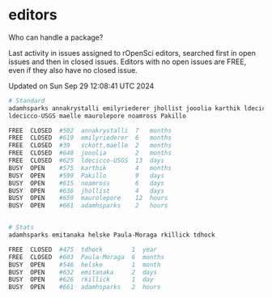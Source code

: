 # editors

Who can handle a package?

Last activity in issues assigned to rOpenSci editors, searched first in open
issues and then in closed issues. Editors with no open issues are FREE, even if
they also have no closed issue.


Updated on Sun Sep 29 12:08:41 UTC 2024

```bash
# Standard
adamhsparks annakrystalli emilyriederer jhollist jooolia karthik ldecicco
ldecicco-USGS maelle maurolepore noamross Pakillo

FREE  CLOSED  #502  annakrystalli  7   months
FREE  CLOSED  #619  emilyriederer  6   months
FREE  CLOSED  #39   sckott,maelle  2   months
FREE  CLOSED  #648  jooolia        2   months
FREE  CLOSED  #625  ldecicco-USGS  13  days
BUSY  OPEN    #575  karthik        4   months
BUSY  OPEN    #599  Pakillo        9   days
BUSY  OPEN    #615  noamross       6   days
BUSY  OPEN    #636  jhollist       4   days
BUSY  OPEN    #659  maurolepore    12  hours
BUSY  OPEN    #661  adamhsparks    2   hours


# Stats
adamhsparks emitanaka helske Paula-Moraga rkillick tdhock

FREE  CLOSED  #475  tdhock        1  year
FREE  CLOSED  #603  Paula-Moraga  6  months
BUSY  OPEN    #546  helske        1  month
BUSY  OPEN    #632  emitanaka     2  days
BUSY  OPEN    #626  rkillick      1  day
BUSY  OPEN    #661  adamhsparks   2  hours
```
